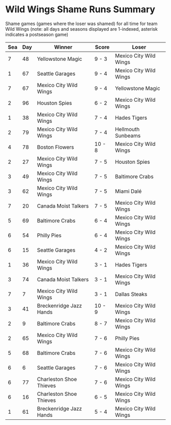 # Wild Wings Shame Runs Summary



Shame games (games where the loser was shamed) for all time for team Wild Wings (note: all days and seasons displayed are 1-indexed, asterisk indicates a postseason game)


| Sea | Day | Winner | Score | Loser | 
| ------ |------ |------ |------ |------ |
| 7 | 48 | Yellowstone Magic | 9 - 3 | Mexico City Wild Wings | 
| 1 | 67 | Seattle Garages | 9 - 4 | Mexico City Wild Wings | 
| 7 | 67 | Mexico City Wild Wings | 9 - 4 | Yellowstone Magic | 
| 2 | 96 | Houston Spies | 6 - 2 | Mexico City Wild Wings | 
| 1 | 38 | Mexico City Wild Wings | 7 - 4 | Hades Tigers | 
| 2 | 79 | Mexico City Wild Wings | 7 - 4 | Hellmouth Sunbeams | 
| 4 | 78 | Boston Flowers | 10 - 8 | Mexico City Wild Wings | 
| 2 | 27 | Mexico City Wild Wings | 7 - 5 | Houston Spies | 
| 3 | 49 | Mexico City Wild Wings | 7 - 5 | Baltimore Crabs | 
| 3 | 62 | Mexico City Wild Wings | 7 - 5 | Miami Dalé | 
| 7 | 20 | Canada Moist Talkers | 7 - 5 | Mexico City Wild Wings | 
| 5 | 69 | Baltimore Crabs | 6 - 4 | Mexico City Wild Wings | 
| 6 | 54 | Philly Pies | 6 - 4 | Mexico City Wild Wings | 
| 6 | 15 | Seattle Garages | 4 - 2 | Mexico City Wild Wings | 
| 1 | 36 | Mexico City Wild Wings | 3 - 1 | Hades Tigers | 
| 3 | 74 | Canada Moist Talkers | 3 - 1 | Mexico City Wild Wings | 
| 7 | 7 | Mexico City Wild Wings | 3 - 1 | Dallas Steaks | 
| 3 | 41 | Breckenridge Jazz Hands | 10 - 9 | Mexico City Wild Wings | 
| 2 | 9 | Baltimore Crabs | 8 - 7 | Mexico City Wild Wings | 
| 2 | 65 | Mexico City Wild Wings | 7 - 6 | Philly Pies | 
| 5 | 68 | Baltimore Crabs | 7 - 6 | Mexico City Wild Wings | 
| 6 | 6 | Seattle Garages | 7 - 6 | Mexico City Wild Wings | 
| 6 | 77 | Charleston Shoe Thieves | 7 - 6 | Mexico City Wild Wings | 
| 6 | 16 | Charleston Shoe Thieves | 6 - 5 | Mexico City Wild Wings | 
| 1 | 61 | Breckenridge Jazz Hands | 5 - 4 | Mexico City Wild Wings | 



